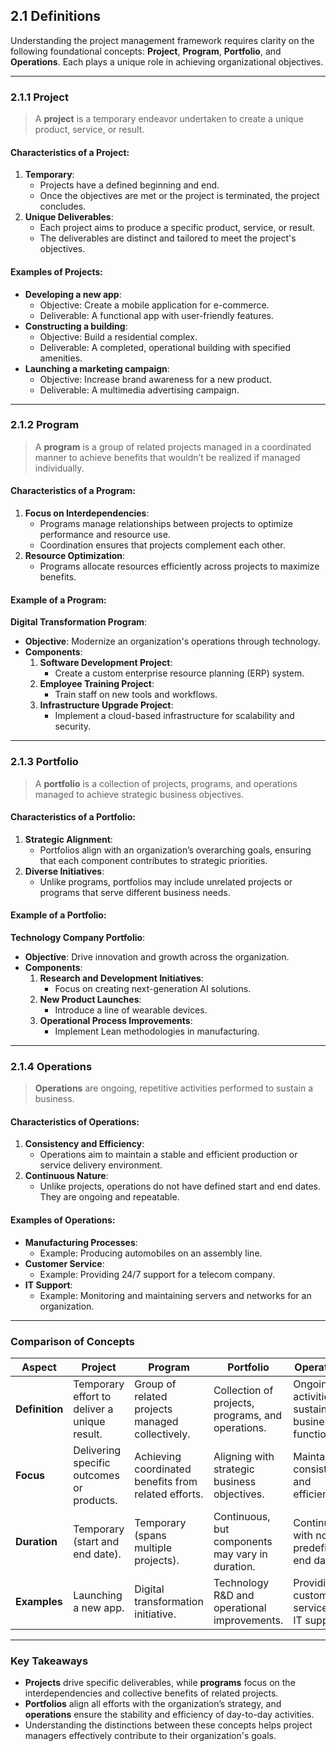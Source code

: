 ## **2.1 Definitions**

Understanding the project management framework requires clarity on the following foundational concepts: **Project**, **Program**, **Portfolio**, and **Operations**. Each plays a unique role in achieving organizational objectives.

---

### **2.1.1 Project**

> A **project** is a temporary endeavor undertaken to create a unique product, service, or result.

#### **Characteristics of a Project**:
1. **Temporary**:
   - Projects have a defined beginning and end.
   - Once the objectives are met or the project is terminated, the project concludes.
2. **Unique Deliverables**:
   - Each project aims to produce a specific product, service, or result.
   - The deliverables are distinct and tailored to meet the project's objectives.

#### **Examples of Projects**:
- **Developing a new app**:
  - Objective: Create a mobile application for e-commerce.
  - Deliverable: A functional app with user-friendly features.
- **Constructing a building**:
  - Objective: Build a residential complex.
  - Deliverable: A completed, operational building with specified amenities.
- **Launching a marketing campaign**:
  - Objective: Increase brand awareness for a new product.
  - Deliverable: A multimedia advertising campaign.

---

### **2.1.2 Program**

> A **program** is a group of related projects managed in a coordinated manner to achieve benefits that wouldn’t be realized if managed individually.

#### **Characteristics of a Program**:
1. **Focus on Interdependencies**:
   - Programs manage relationships between projects to optimize performance and resource use.
   - Coordination ensures that projects complement each other.
2. **Resource Optimization**:
   - Programs allocate resources efficiently across projects to maximize benefits.

#### **Example of a Program**:
**Digital Transformation Program**:
- **Objective**: Modernize an organization's operations through technology.
- **Components**:
  1. **Software Development Project**:
     - Create a custom enterprise resource planning (ERP) system.
  2. **Employee Training Project**:
     - Train staff on new tools and workflows.
  3. **Infrastructure Upgrade Project**:
     - Implement a cloud-based infrastructure for scalability and security.

---

### **2.1.3 Portfolio**

> A **portfolio** is a collection of projects, programs, and operations managed to achieve strategic business objectives.

#### **Characteristics of a Portfolio**:
1. **Strategic Alignment**:
   - Portfolios align with an organization’s overarching goals, ensuring that each component contributes to strategic priorities.
2. **Diverse Initiatives**:
   - Unlike programs, portfolios may include unrelated projects or programs that serve different business needs.

#### **Example of a Portfolio**:
**Technology Company Portfolio**:
- **Objective**: Drive innovation and growth across the organization.
- **Components**:
  1. **Research and Development Initiatives**:
     - Focus on creating next-generation AI solutions.
  2. **New Product Launches**:
     - Introduce a line of wearable devices.
  3. **Operational Process Improvements**:
     - Implement Lean methodologies in manufacturing.

---

### **2.1.4 Operations**

> **Operations** are ongoing, repetitive activities performed to sustain a business.

#### **Characteristics of Operations**:
1. **Consistency and Efficiency**:
   - Operations aim to maintain a stable and efficient production or service delivery environment.
2. **Continuous Nature**:
   - Unlike projects, operations do not have defined start and end dates. They are ongoing and repeatable.

#### **Examples of Operations**:
- **Manufacturing Processes**:
  - Example: Producing automobiles on an assembly line.
- **Customer Service**:
  - Example: Providing 24/7 support for a telecom company.
- **IT Support**:
  - Example: Monitoring and maintaining servers and networks for an organization.

---

### **Comparison of Concepts**

| **Aspect**            | **Project**                                           | **Program**                                          | **Portfolio**                                       | **Operations**                                      |
|-----------------------|------------------------------------------------------|----------------------------------------------------|---------------------------------------------------|---------------------------------------------------|
| **Definition**        | Temporary effort to deliver a unique result.         | Group of related projects managed collectively.    | Collection of projects, programs, and operations. | Ongoing activities to sustain business functions. |
| **Focus**            | Delivering specific outcomes or products.             | Achieving coordinated benefits from related efforts.| Aligning with strategic business objectives.       | Maintaining consistency and efficiency.           |
| **Duration**          | Temporary (start and end date).                      | Temporary (spans multiple projects).               | Continuous, but components may vary in duration.   | Continuous with no predefined end date.           |
| **Examples**          | Launching a new app.                                 | Digital transformation initiative.                 | Technology R&D and operational improvements.       | Providing customer service or IT support.         |

---

### **Key Takeaways**

- **Projects** drive specific deliverables, while **programs** focus on the interdependencies and collective benefits of related projects.
- **Portfolios** align all efforts with the organization’s strategy, and **operations** ensure the stability and efficiency of day-to-day activities.
- Understanding the distinctions between these concepts helps project managers effectively contribute to their organization's goals.